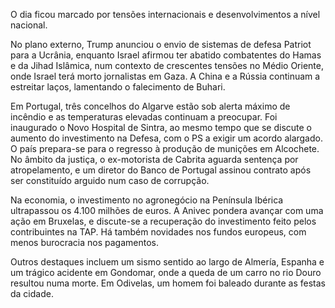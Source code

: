 O dia ficou marcado por tensões internacionais e desenvolvimentos a nível nacional.

No plano externo, Trump anunciou o envio de sistemas de defesa Patriot para a Ucrânia, enquanto Israel afirmou ter abatido combatentes do Hamas e da Jihad Islâmica, num contexto de crescentes tensões no Médio Oriente, onde Israel terá morto jornalistas em Gaza. A China e a Rússia continuam a estreitar laços, lamentando o falecimento de Buhari.

Em Portugal, três concelhos do Algarve estão sob alerta máximo de incêndio e as temperaturas elevadas continuam a preocupar. Foi inaugurado o Novo Hospital de Sintra, ao mesmo tempo que se discute o aumento do investimento na Defesa, com o PS a exigir um acordo alargado. O país prepara-se para o regresso à produção de munições em Alcochete. No âmbito da justiça, o ex-motorista de Cabrita aguarda sentença por atropelamento, e um diretor do Banco de Portugal assinou contrato após ser constituído arguido num caso de corrupção.

Na economia, o investimento no agronegócio na Península Ibérica ultrapassou os 4.100 milhões de euros. A Anivec pondera avançar com uma ação em Bruxelas, e discute-se a recuperação do investimento feito pelos contribuintes na TAP. Há também novidades nos fundos europeus, com menos burocracia nos pagamentos.

Outros destaques incluem um sismo sentido ao largo de Almería, Espanha e um trágico acidente em Gondomar, onde a queda de um carro no rio Douro resultou numa morte. Em Odivelas, um homem foi baleado durante as festas da cidade.